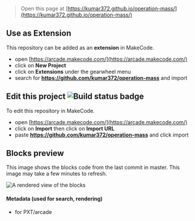  


> Open this page at [https://kumar372.github.io/operation-mass/](https://kumar372.github.io/operation-mass/)

## Use as Extension

This repository can be added as an **extension** in MakeCode.

* open [https://arcade.makecode.com/](https://arcade.makecode.com/)
* click on **New Project**
* click on **Extensions** under the gearwheel menu
* search for **https://github.com/kumar372/operation-mass** and import

## Edit this project ![Build status badge](https://github.com/kumar372/operation-mass/workflows/MakeCode/badge.svg)

To edit this repository in MakeCode.

* open [https://arcade.makecode.com/](https://arcade.makecode.com/)
* click on **Import** then click on **Import URL**
* paste **https://github.com/kumar372/operation-mass** and click import

## Blocks preview

This image shows the blocks code from the last commit in master.
This image may take a few minutes to refresh.

![A rendered view of the blocks](https://github.com/kumar372/operation-mass/raw/master/.github/makecode/blocks.png)

#### Metadata (used for search, rendering)

* for PXT/arcade
<script src="https://makecode.com/gh-pages-embed.js"></script><script>makeCodeRender("{{ site.makecode.home_url }}", "{{ site.github.owner_name }}/{{ site.github.repository_name }}");</script>
